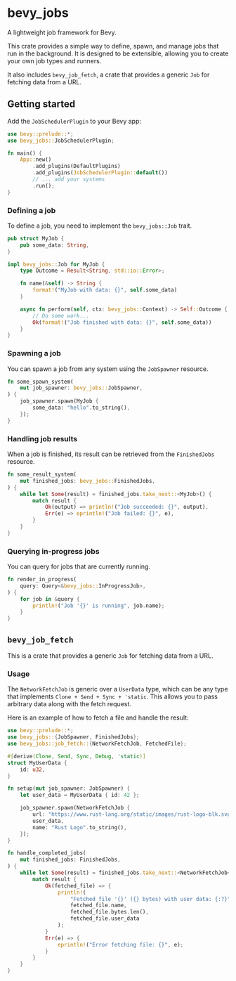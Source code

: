 # bevy_jobs

A lightweight job framework for Bevy.

This crate provides a simple way to define, spawn, and manage jobs that run in the background. It is designed to be extensible, allowing you to create your own job types and runners.

It also includes `bevy_job_fetch`, a crate that provides a generic `Job` for fetching data from a URL.

## Getting started

Add the `JobSchedulerPlugin` to your Bevy app:

```rust
use bevy::prelude::*;
use bevy_jobs::JobSchedulerPlugin;

fn main() {
    App::new()
        .add_plugins(DefaultPlugins)
        .add_plugins(JobSchedulerPlugin::default())
        // ... add your systems
        .run();
}
```

### Defining a job

To define a job, you need to implement the `bevy_jobs::Job` trait.

```rust
pub struct MyJob {
    pub some_data: String,
}

impl bevy_jobs::Job for MyJob {
    type Outcome = Result<String, std::io::Error>;

    fn name(&self) -> String {
        format!("MyJob with data: {}", self.some_data)
    }

    async fn perform(self, ctx: bevy_jobs::Context) -> Self::Outcome {
        // Do some work...
        Ok(format!("Job finished with data: {}", self.some_data))
    }
}
```

### Spawning a job

You can spawn a job from any system using the `JobSpawner` resource.

```rust
fn some_spawn_system(
    mut job_spawner: bevy_jobs::JobSpawner,
) {
    job_spawner.spawn(MyJob {
        some_data: "hello".to_string(),
    });
}
```

### Handling job results

When a job is finished, its result can be retrieved from the `FinishedJobs` resource.

```rust
fn some_result_system(
    mut finished_jobs: bevy_jobs::FinishedJobs,
) {
    while let Some(result) = finished_jobs.take_next::<MyJob>() {
        match result {
            Ok(output) => println!("Job succeeded: {}", output),
            Err(e) => eprintln!("Job failed: {}", e),
        }
    }
}
```

### Querying in-progress jobs

You can query for jobs that are currently running.

```rust
fn render_in_progress(
    query: Query<&bevy_jobs::InProgressJob>,
) {
    for job in &query {
        println!("Job '{}' is running", job.name);
    }
}
```

## `bevy_job_fetch`

This is a crate that provides a generic `Job` for fetching data from a URL.

### Usage

The `NetworkFetchJob` is generic over a `UserData` type, which can be any type that implements `Clone + Send + Sync + 'static`. This allows you to pass arbitrary data along with the fetch request.

Here is an example of how to fetch a file and handle the result:

```rust
use bevy::prelude::*;
use bevy_jobs::{JobSpawner, FinishedJobs};
use bevy_jobs::job_fetch::{NetworkFetchJob, FetchedFile};

#[derive(Clone, Send, Sync, Debug, 'static)]
struct MyUserData {
    id: u32,
}

fn setup(mut job_spawner: JobSpawner) {
    let user_data = MyUserData { id: 42 };

    job_spawner.spawn(NetworkFetchJob {
        url: "https://www.rust-lang.org/static/images/rust-logo-blk.svg".to_string(),
        user_data,
        name: "Rust Logo".to_string(),
    });
}

fn handle_completed_jobs(
    mut finished_jobs: FinishedJobs,
) {
    while let Some(result) = finished_jobs.take_next::<NetworkFetchJob<MyUserData>>() {
        match result {
            Ok(fetched_file) => {
                println!(
                    "Fetched file '{}' ({} bytes) with user data: {:?}",
                    fetched_file.name,
                    fetched_file.bytes.len(),
                    fetched_file.user_data
                );
            }
            Err(e) => {
                eprintln!("Error fetching file: {}", e);
            }
        }
    }
}
